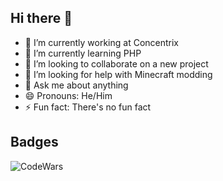 ## Hi there 👋

- 💼 I’m currently working at Concentrix
- 🌱 I’m currently learning PHP
- 👯 I’m looking to collaborate on a new project
- 🤔 I’m looking for help with Minecraft modding
- 💬 Ask me about anything
- 😄 Pronouns: He/Him
- ⚡ Fun fact: There's no fun fact

## Badges

![CodeWars](https://www.codewars.com/users/TheVicio/badges/small)
